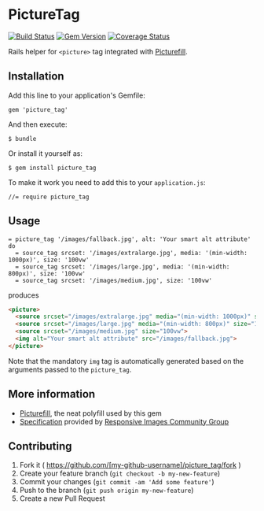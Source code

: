 # PictureTag

[![Build Status](https://travis-ci.org/tomasc/picture_tga.svg)](https://travis-ci.org/tomasc/picture_tag) [![Gem Version](https://badge.fury.io/rb/picture_tag.svg)](http://badge.fury.io/rb/picture_tag) [![Coverage Status](https://img.shields.io/coveralls/tomasc/picture_tag.svg)](https://coveralls.io/r/tomasc/picture_tag)

Rails helper for `<picture>` tag integrated with [Picturefill](http://scottjehl.github.io/picturefill/).

## Installation

Add this line to your application's Gemfile:

    gem 'picture_tag'

And then execute:

    $ bundle

Or install it yourself as:

    $ gem install picture_tag

To make it work you need to add this to your `application.js`:

    //= require picture_tag

## Usage

```Slim
= picture_tag '/images/fallback.jpg', alt: 'Your smart alt attribute' do
  = source_tag srcset: '/images/extralarge.jpg', media: '(min-width: 1000px)', size: '100vw'
  = source_tag srcset: '/images/large.jpg', media: '(min-width: 800px)', size: '100vw'
  = source_tag srcset: '/images/medium.jpg', size: '100vw'
```

produces

```HTML
<picture>
  <source srcset="/images/extralarge.jpg" media="(min-width: 1000px)" size="100vw">
  <source srcset="/images/large.jpg" media="(min-width: 800px)" size="100vw" >
  <source srcset="/images/medium.jpg" size="100vw">
  <img alt="Your smart alt attribute" src="/images/fallback.jpg">
</picture>
```

Note that the mandatory `img` tag is automatically generated based on the arguments passed to the `picture_tag`.

## More information

* [Picturefill](http://scottjehl.github.io/picturefill/), the neat polyfill used by this gem
* [Specification](http://picture.responsiveimages.org/) provided by [Responsive Images Community Group](http://responsiveimages.org)

## Contributing

1. Fork it ( https://github.com/[my-github-username]/picture_tag/fork )
2. Create your feature branch (`git checkout -b my-new-feature`)
3. Commit your changes (`git commit -am 'Add some feature'`)
4. Push to the branch (`git push origin my-new-feature`)
5. Create a new Pull Request
